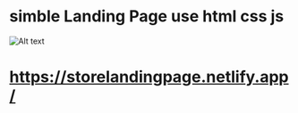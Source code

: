 # simble Landing Page use html css js

![Alt text](https://i.ibb.co/f2LQ9pY/landing-page.png)

# https://storelandingpage.netlify.app/

